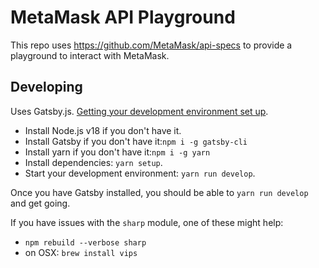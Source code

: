 # MetaMask API Playground

This repo uses https://github.com/MetaMask/api-specs to provide a playground to interact with MetaMask.

## Developing

Uses Gatsby.js. [Getting your development environment set up](https://www.gatsbyjs.com/docs/tutorial/part-0/).

- Install Node.js v18 if you don't have it.
- Install Gatsby if you don't have it:`npm i -g gatsby-cli`
- Install yarn if you don't have it:`npm i -g yarn`
- Install dependencies: `yarn setup`.
- Start your development environment: `yarn run develop`.

Once you have Gatsby installed, you should be able to `yarn run develop` and get going.

If you have issues with the `sharp` module, one of these might help:
- `npm rebuild --verbose sharp`
- on OSX: `brew install vips`


